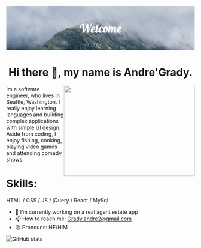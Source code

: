 ![Software Engineer.](https://github.com/Grady253/Grady253/blob/main/Welcome.png)

<h1 align='center'> Hi there 👋, my name is Andre'Grady. </h1>

<img align='right' width='350px' height='240px' src="https://media3.giphy.com/media/qgQUggAC3Pfv687qPC/giphy.gif?cid=ecf05e47d5yllcppwawqqpjukja7420u6bwvm3zpeg4oq6ut&rid=giphy.gif&ct=g" >

Im a software engineer, who lives in Seattle, Washington. I really enjoy learning languages and building complex applications with simple UI design. Aside from coding, I enjoy fishing, cooking, playing video games and attending comedy shows.

# Skills:
HTML / CSS / JS /  jQuery /  React  /  MySql  

- 🔭 I’m currently working on a real agent estate app  
- 📫 How to reach me: Grady.andre2@gmail.com 
- 😄 Pronouns: HE/HIM 


![GitHub stats](https://github-readme-stats.vercel.app/api?username=grady253&show_icons=true)  


